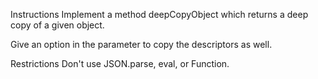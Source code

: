 Instructions
Implement a method deepCopyObject which returns a deep copy of a given object.

Give an option in the parameter to copy the descriptors as well.

Restrictions
Don't use JSON.parse, eval, or Function.
